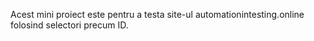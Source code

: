 Acest mini proiect este pentru a testa site-ul automationintesting.online folosind selectori precum ID.